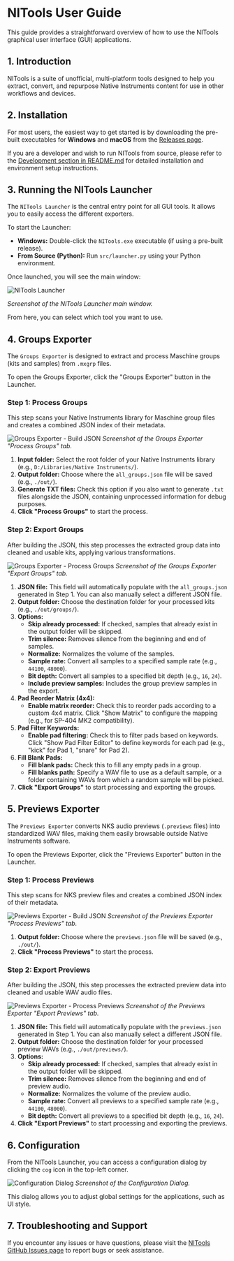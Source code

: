 # NITools User Guide

This guide provides a straightforward overview of how to use the NITools graphical user interface (GUI) applications.

## 1. Introduction

NITools is a suite of unofficial, multi-platform tools designed to help you extract, convert, and repurpose Native Instruments content for use in other workflows and devices.

## 2. Installation

For most users, the easiest way to get started is by downloading the pre-built executables for **Windows** and **macOS** from the [Releases page](https://github.com/joanroig/nitools/releases).

If you are a developer and wish to run NITools from source, please refer to the [Development section in README.md](https://github.com/joanroig/nitools#development) for detailed installation and environment setup instructions.

## 3. Running the NITools Launcher

The `NITools Launcher` is the central entry point for all GUI tools. It allows you to easily access the different exporters.

To start the Launcher:

- **Windows:** Double-click the `NITools.exe` executable (if using a pre-built release).
- **From Source (Python):** Run `src/launcher.py` using your Python environment.

Once launched, you will see the main window:

![NITools Launcher](<img/nitools launcher.png>)

_Screenshot of the NITools Launcher main window._

From here, you can select which tool you want to use.

## 4. Groups Exporter

The `Groups Exporter` is designed to extract and process Maschine groups (kits and samples) from `.mxgrp` files.

To open the Groups Exporter, click the "Groups Exporter" button in the Launcher.

### Step 1: Process Groups

This step scans your Native Instruments library for Maschine group files and creates a combined JSON index of their metadata.

![Groups Exporter - Build JSON](<img/nitools groups process.png>)
_Screenshot of the Groups Exporter "Process Groups" tab._

1. **Input folder:** Select the root folder of your Native Instruments library (e.g., `D:/Libraries/Native Instruments/`).
2. **Output folder:** Choose where the `all_groups.json` file will be saved (e.g., `./out/`).
3. **Generate TXT files:** Check this option if you also want to generate `.txt` files alongside the JSON, containing unprocessed information for debug purposes.
4. **Click "Process Groups"** to start the process.

### Step 2: Export Groups

After building the JSON, this step processes the extracted group data into cleaned and usable kits, applying various transformations.

![Groups Exporter - Process Groups](<img/nitools groups export.png>)
_Screenshot of the Groups Exporter "Export Groups" tab._

1. **JSON file:** This field will automatically populate with the `all_groups.json` generated in Step 1. You can also manually select a different JSON file.
2. **Output folder:** Choose the destination folder for your processed kits (e.g., `./out/groups/`).
3. **Options:**
   - **Skip already processed:** If checked, samples that already exist in the output folder will be skipped.
   - **Trim silence:** Removes silence from the beginning and end of samples.
   - **Normalize:** Normalizes the volume of the samples.
   - **Sample rate:** Convert all samples to a specified sample rate (e.g., `44100`, `48000`).
   - **Bit depth:** Convert all samples to a specified bit depth (e.g., `16`, `24`).
   - **Include preview samples:** Includes the group preview samples in the export.
4. **Pad Reorder Matrix (4x4):**
   - **Enable matrix reorder:** Check this to reorder pads according to a custom 4x4 matrix. Click "Show Matrix" to configure the mapping (e.g., for SP-404 MK2 compatibility).
5. **Pad Filter Keywords:**
   - **Enable pad filtering:** Check this to filter pads based on keywords. Click "Show Pad Filter Editor" to define keywords for each pad (e.g., "kick" for Pad 1, "snare" for Pad 2).
6. **Fill Blank Pads:**
   - **Fill blank pads:** Check this to fill any empty pads in a group.
   - **Fill blanks path:** Specify a WAV file to use as a default sample, or a folder containing WAVs from which a random sample will be picked.
7. **Click "Export Groups"** to start processing and exporting the groups.

## 5. Previews Exporter

The `Previews Exporter` converts NKS audio previews (`.previews` files) into standardized WAV files, making them easily browsable outside Native Instruments software.

To open the Previews Exporter, click the "Previews Exporter" button in the Launcher.

### Step 1: Process Previews

This step scans for NKS preview files and creates a combined JSON index of their metadata.

![Previews Exporter - Build JSON](<img/nitools previews process.png>)
_Screenshot of the Previews Exporter "Process Previews" tab._

1. **Output folder:** Choose where the `previews.json` file will be saved (e.g., `./out/`).
2. **Click "Process Previews"** to start the process.

### Step 2: Export Previews

After building the JSON, this step processes the extracted preview data into cleaned and usable WAV audio files.

![Previews Exporter - Process Previews](<img/nitools previews export.png>)
_Screenshot of the Previews Exporter "Export Previews" tab._

1. **JSON file:** This field will automatically populate with the `previews.json` generated in Step 1. You can also manually select a different JSON file.
2. **Output folder:** Choose the destination folder for your processed preview WAVs (e.g., `./out/previews/`).
3. **Options:**
   - **Skip already processed:** If checked, samples that already exist in the output folder will be skipped.
   - **Trim silence:** Removes silence from the beginning and end of preview audio.
   - **Normalize:** Normalizes the volume of the preview audio.
   - **Sample rate:** Convert all previews to a specified sample rate (e.g., `44100`, `48000`).
   - **Bit depth:** Convert all previews to a specified bit depth (e.g., `16`, `24`).
4. **Click "Export Previews"** to start processing and exporting the previews.

## 6. Configuration

From the NITools Launcher, you can access a configuration dialog by clicking the `cog` icon in the top-left corner.

![Configuration Dialog](<img/nitools configuration.png>)
_Screenshot of the Configuration Dialog._

This dialog allows you to adjust global settings for the applications, such as UI style.

## 7. Troubleshooting and Support

If you encounter any issues or have questions, please visit the [NITools GitHub Issues page](https://github.com/joanroig/nitools/issues) to report bugs or seek assistance.
